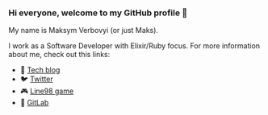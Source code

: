 ### Hi everyone, welcome to my GitHub profile :wave:

My name is Maksym Verbovyi (or just Maks).

I work as a Software Developer with Elixir/Ruby focus. For more information about me, check out this links:

- :memo: [Tech blog](https://medium.com/@vermaxik)
- :bird: [Twitter](https://twitter.com/maximverbovoy)
- :video_game: [Line98 game](https://ballgames.gigalixirapp.com/)
- :fox_face: [GitLab](https://gitlab.com/vermaxik)
